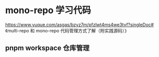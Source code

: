 # mono-repo 学习代码

https://www.yuque.com/asgas/bzyz7m/pfzlwt4ms4we3tvf?singleDoc# 《multi-repo 和 mono-repo 代码管理方式了解（附实践源码）》

## pnpm workspace 仓库管理
